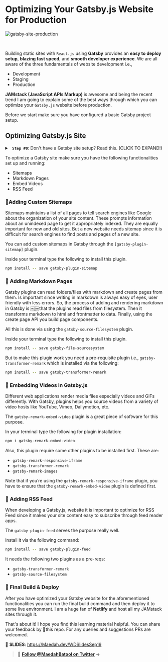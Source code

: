 # Optimizing Your Gatsby.js Website for Production

![gatsby-site-production](https://on.ahmda.ws/275123/c)

<br>

Building static sites with `React.js` using **Gatsby** provides an **easy to deploy setup**, **blazing fast speed**, and **smooth developer experience**. We are all aware of the three fundamentals of website development i.e.,

- Development
- Staging
- Production

**JAMstack (JavaScript APIs Markup)** is awesome and being the recent trend I am going to explain some of the best ways through which you can optimize your `Gatsby.js` website before production.

Before we start make sure you have configured a basic Gatsby project setup.

## Optimizing Gatsby.js Site

 <details>
 <summary> <strong><code> Step #0</code></strong>: Don't have a Gatsby site setup? Read this. (CLICK TO EXPAND!) </summary>

In case you are an absolute beginner and this is your first time with Gatsby.js, all you need to do is follow these steps mentioned below. These will help you set up a basic Gatsby project.

- Install the Gatsby CLI by typing the following command in your terminal

```sh
npm install -g gatsby-cli
```

- Next, create a new Gatsby.js site through the following.

```sh
gatsby new site-name
```

- To access your site folder contents type the following.

```sh
cd site-name
```

- Finally, start the development server to begin building your Gatsby.js site.

```sh
gatsby develop
```

</details>

To optimize a Gatsby site make sure you have the following functionalities set up and running:

- Sitemaps
- Markdown Pages
- Embed Videos
- RSS Feed

### 🔘Adding Custom Sitemaps

Sitemaps maintains a list of all pages to tell search engines like Google about the organization of your site content. These prompts information about an unindexed
page to get it appropriately indexed. They are equally important for new and old sites. But a new website needs sitemap since it is difficult for search engines to find posts and pages of a new site.

You can add custom sitemaps in Gatsby through the `[gatsby-plugin-sitemap]` plugin.

Inside your terminal type the following to install this plugin.

```sh
npm install -- save gatsby-plugin-sitemap
```

### 🔘 Adding Markdown Pages

Gatsby plugins can read folders/files with markdown and create pages from them. Is important since writing in markdown is always easy of eyes, user friendly with less errors. So, the process of adding and rendering markdown in Gatsby is ￼￼that the plugins read files from filesystem. Then it transforms  markdown to html and frontmatter to data. Finally, using the create page API you build page components.

All this is done via using the `gatsby-source-filesystem` plugin.

Inside your terminal type the following to install this plugin.

```sh
npm install -- save gatsby-file-sourcesystem
```
But to make this plugin work you need a pre-requisite plugin i.e., `gatsby-transformer-remark` which is installed via the following:

```sh
npm install -- save gatsby-transformer-remark
```

### 🔘 Embedding Videos in Gatsby.js

Different web applications render media files especially videos and GIFs  differently. With Gatsby, plugins helps you source videos from a variety of video hosts like YouTube, Vimeo, Dailymotion, etc.

The `gatsby-remark-embed-video` plugin is a great piece of software for this purpose.

In your terminal type the following for plugin installation:

```sh
npm i gatsby-remark-embed-video
```

Also, this plugin require some other plugins to be installed first. These are:

- `gatsby-remark-responsive-iframe`
- `gatsby-transformer-remark`
- `gatsby-remark-images`

Note that if you’re using the `gatsby-remark-responsive-iframe` plugin, you have to ensure that the `gatsby-remark-embed-video` plugin is defined first.

### 🔘 Adding RSS Feed

When developing a Gatsby.js, website it is important to optimize for RSS Feed since it makes your site content easy to subscribe through feed reader apps.

The `gatsby-plugin-feed` serves the purpose really well.

Install it via the following command:

```sh
npm install -- save gatsby-plugin-feed
```
It needs the following two plugins as a pre-reqs:

- `gatsby-transformer-remark`
- `gatsby-source-filesystem`

### 🔘 Final Build & Deploy

After you have optimized your Gatsby website for the aforementioned functionalities you can run the final build command and then deploy it to some live environment. I am a huge fan of **Netlify** and host all my JAMstack sites through it.

That's about it! I hope you find this learning material helpful. You can share your feedback by 🌟this repo. For any queries and suggestions PRs are welcomed.

🔘 **SLIDES**: https://Maedah.dev/WDSlidesSep19

> 👋 **[Follow @MaedahBatool on Twitter](https://twitter.com/MaedahBatool/) →**
